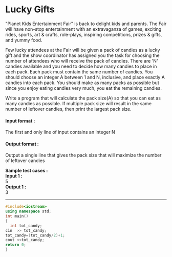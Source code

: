 # Lucky Gifts
"Planet Kids Entertainment Fair" is back to delight kids and parents. The Fair will have non-stop entertainment with an extravaganza of games, exciting rides, sports, art & crafts, role-plays, inspiring competitions, prizes & gifts, and yummy food.

Few lucky attendees at the Fair will be given a pack of candies as a lucky gift and the show coordinator has assigned you the task for choosing the number of attendees who will receive the pack of candies. There are 'N' candies available and you need to decide how many candies to place in each pack. Each pack must contain the same number of candies. You should choose an integer A between 1 and N, inclusive, and place exactly A candies into each pack. You should make as many packs as possible but since you enjoy eating candies very much, you eat the remaining candies. 

Write a program that will calculate the pack size(A) so that you can eat as many candies as possible. If multiple pack size will result in the same number of leftover candies, then print the largest pack size.

#### Input format :
The first and only line of input contains an integer N

#### Output format :
Output a single line that gives the pack size that will maximize the number of leftover candies

**Sample test cases :<br>
Input 1 :** <br>
5 <br>
**Output 1 :** <br>
3

---------------------------------------------------------------------------------------------------------------------------------------------------------------

```cpp
#include<iostream>
using namespace std;
int main()
{
  int tot_candy;
cin  >> tot_candy;
tot_candy=(tot_candy/2)+1;
cout <<tot_candy;
return 0;
}


```
